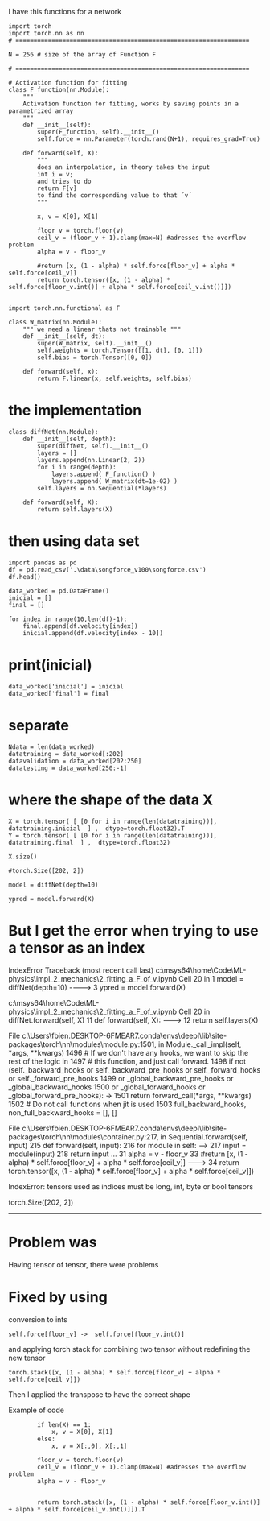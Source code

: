 I have this functions for a network

```
import torch
import torch.nn as nn
# =================================================================

N = 256 # size of the array of Function F

# =================================================================

# Activation function for fitting
class F_function(nn.Module):
    """
    Activation function for fitting, works by saving points in a parametrized array
    """
    def __init__(self):
        super(F_function, self).__init__()
        self.force = nn.Parameter(torch.rand(N+1), requires_grad=True)
        
    def forward(self, X):
        """
        does an interpolation, in theory takes the input
        int i = v;
        and tries to do
        return F[v] 
        to find the corresponding value to that ´v´
        """

        x, v = X[0], X[1]

        floor_v = torch.floor(v)
        ceil_v = (floor_v + 1).clamp(max=N) #adresses the overflow problem
        alpha = v - floor_v

        #return [x, (1 - alpha) * self.force[floor_v] + alpha * self.force[ceil_v]]
        return torch.tensor([x, (1 - alpha) * self.force[floor_v.int()] + alpha * self.force[ceil_v.int()]])
    

import torch.nn.functional as F

class W_matrix(nn.Module):
    """ we need a linear thats not trainable """
    def __init__(self, dt):
        super(W_matrix, self).__init__()
        self.weights = torch.Tensor([[1, dt], [0, 1]])
        self.bias = torch.Tensor([0, 0])
        
    def forward(self, x): 
        return F.linear(x, self.weights, self.bias)
```

# the implementation
```
class diffNet(nn.Module):
    def __init__(self, depth):
        super(diffNet, self).__init__()
        layers = []
        layers.append(nn.Linear(2, 2))
        for i in range(depth):
            layers.append( F_function() )
            layers.append( W_matrix(dt=1e-02) )
        self.layers = nn.Sequential(*layers)
        
    def forward(self, X):
        return self.layers(X)
```

# then using data set
```
import pandas as pd
df = pd.read_csv('.\data\songforce_v100\songforce.csv')
df.head()

data_worked = pd.DataFrame()
inicial = []
final = []

for index in range(10,len(df)-1):
    final.append(df.velocity[index])
    inicial.append(df.velocity[index - 10])
```

# print(inicial)
```
data_worked['inicial'] = inicial
data_worked['final'] = final
```

# separate 
```
Ndata = len(data_worked)
datatraining = data_worked[:202]
datavalidation = data_worked[202:250]
datatesting = data_worked[250:-1]
```

# where the shape of the data X 
```
X = torch.tensor( [ [0 for i in range(len(datatraining))], datatraining.inicial  ] ,  dtype=torch.float32).T
Y = torch.tensor( [ [0 for i in range(len(datatraining))], datatraining.final  ] ,  dtype=torch.float32)

X.size()

#torch.Size([202, 2])

model = diffNet(depth=10)

ypred = model.forward(X)
```

# But I get the error when trying to use a tensor as an index
IndexError                                Traceback (most recent call last)
c:\msys64\home\Code\ML-physics\impl_2_mechanics\2_fitting_a_F_of_v.ipynb Cell 20 in 
      1 model = diffNet(depth=10)
----> 3 ypred = model.forward(X)

c:\msys64\home\Code\ML-physics\impl_2_mechanics\2_fitting_a_F_of_v.ipynb Cell 20 in diffNet.forward(self, X)
     11 def forward(self, X):
---> 12     return self.layers(X)

File c:\Users\fbien.DESKTOP-6FMEAR7\.conda\envs\deepl\lib\site-packages\torch\nn\modules\module.py:1501, in Module._call_impl(self, *args, **kwargs)
   1496 # If we don't have any hooks, we want to skip the rest of the logic in
   1497 # this function, and just call forward.
   1498 if not (self._backward_hooks or self._backward_pre_hooks or self._forward_hooks or self._forward_pre_hooks
   1499         or _global_backward_pre_hooks or _global_backward_hooks
   1500         or _global_forward_hooks or _global_forward_pre_hooks):
-> 1501     return forward_call(*args, **kwargs)
   1502 # Do not call functions when jit is used
   1503 full_backward_hooks, non_full_backward_hooks = [], []

File c:\Users\fbien.DESKTOP-6FMEAR7\.conda\envs\deepl\lib\site-packages\torch\nn\modules\container.py:217, in Sequential.forward(self, input)
    215 def forward(self, input):
    216     for module in self:
--> 217         input = module(input)
    218     return input
...
     31 alpha = v - floor_v
     33 #return [x, (1 - alpha) * self.force[floor_v] + alpha * self.force[ceil_v]]
---> 34 return torch.tensor([x, (1 - alpha) * self.force[floor_v] + alpha * self.force[ceil_v]])

IndexError: tensors used as indices must be long, int, byte or bool tensors


torch.Size([202, 2])

____

# Problem was
Having tensor of tensor, there were problems

# Fixed by using
conversion to ints
```
self.force[floor_v] ->  self.force[floor_v.int()]
```

and applying torch stack for combining two tensor without redefining the new tensor
```
torch.stack([x, (1 - alpha) * self.force[floor_v] + alpha * self.force[ceil_v]])
```
Then I applied the transpose to have the correct shape



Example of code
```
        if len(X) == 1:
            x, v = X[0], X[1]
        else:
            x, v = X[:,0], X[:,1]

        floor_v = torch.floor(v)
        ceil_v = (floor_v + 1).clamp(max=N) #adresses the overflow problem
        alpha = v - floor_v


        return torch.stack([x, (1 - alpha) * self.force[floor_v.int()] + alpha * self.force[ceil_v.int()]]).T
```